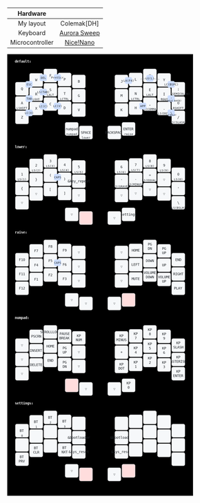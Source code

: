 | Hardware | |
|:--:|:--:|
|My layout| Colemak[DH]|
|Keyboard| [Aurora Sweep](https://splitkb.com/products/aurora-sweep)|
|Microcontroller|[Nice!Nano](https://splitkb.com/products/nice-nano)|

![Keyboard layout](https://github.com/AdemIngham/zmk-config/blob/main/documentation/my_keymap.png?raw=true)
